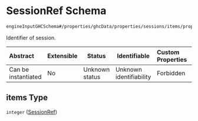 # SessionRef Schema

```txt
engineInputGHCSchema#/properties/ghcData/properties/sessions/items/properties/sessionRelations/properties/nonSimultaneus/items
```

Identifier of session.


| Abstract            | Extensible | Status         | Identifiable            | Custom Properties | Additional Properties | Access Restrictions | Defined In                                                         |
| :------------------ | ---------- | -------------- | ----------------------- | :---------------- | --------------------- | ------------------- | ------------------------------------------------------------------ |
| Can be instantiated | No         | Unknown status | Unknown identifiability | Forbidden         | Allowed               | none                | [ghc.schema.json\*](../out/ghc.schema.json "open original schema") |

## items Type

`integer` ([SessionRef](ghc-properties-ghcdata-properties-sessions-session-properties-sessionrelations-properties-nonsimultaneus-sessionref.md))
